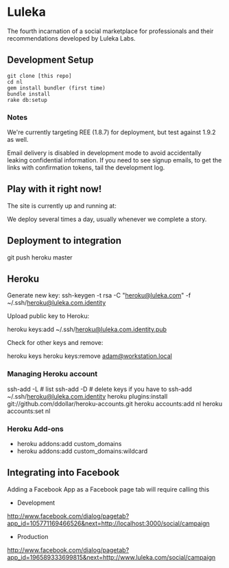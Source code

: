 # Luleka

The fourth incarnation of a social marketplace for professionals and their 
recommendations developed by Luleka Labs.

## Development Setup

    git clone [this repo]
    cd nl
    gem install bundler (first time)
    bundle install
    rake db:setup

### Notes

We're currently targeting REE (1.8.7) for deployment, but test against
1.9.2 as well.

Email delivery is disabled in development mode to avoid accidentally leaking
confidential information. If you need to see signup emails, to get the links
with confirmation tokens, tail the development log.

## Play with it right now!

The site is currently up and running at:

We deploy several times a day, usually whenever we complete a story.

## Deployment to integration

git push heroku master

## Heroku

Generate new key:
ssh-keygen -t rsa -C "heroku@luleka.com" -f ~/.ssh/heroku@luleka.com.identity

Upload public key to Heroku:

heroku keys:add ~/.ssh/heroku@luleka.com.identity.pub

Check for other keys and remove:

heroku keys
heroku keys:remove adam@workstation.local

### Managing Heroku account

ssh-add -L # list
ssh-add -D # delete keys if you have to
ssh-add ~/.ssh/heroku@luleka.com.identity
heroku plugins:install git://github.com/ddollar/heroku-accounts.git
heroku accounts:add nl
heroku accounts:set nl

### Heroku Add-ons

*  heroku addons:add custom_domains
*  heroku addons:add custom_domains:wildcard

## Integrating into Facebook

Adding a Facebook App as a Facebook page tab will require calling this

* Development

http://www.facebook.com/dialog/pagetab?app_id=105771169466526&next=http://localhost:3000/social/campaign

* Production

http://www.facebook.com/dialog/pagetab?app_id=196589333699815&next=http://www.luleka.com/social/campaign

